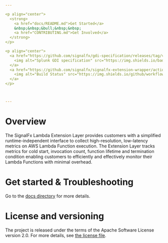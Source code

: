 ```yaml
---

<p align="center">
  <strong>
    <a href="docs/README.md">Get Started</a>
    &nbsp;&nbsp;&bull;&nbsp;&nbsp;
    <a href="CONTRIBUTING.md">Get Involved</a>
  </strong>
</p>

<p align="center">
  <a href="https://github.com/signalfx/gdi-specification/releases/tag/v1.0.0">
    <img alt="Splunk GDI specification" src="https://img.shields.io/badge/GDI-1.0.0-blueviolet?style=for-the-badge">
  </a>
  <a href="https://github.com/signalfx/signalfx-extension-wrapper/actions?query=workflow%3A%22CI+build%22">
    <img alt="Build Status" src="https://img.shields.io/github/workflow/status/signalfx/signalfx-extension-wrapper/CI%20build?style=for-the-badge">
  </a>
</p>



---
```


# Overview

The SignalFx Lambda Extension Layer provides customers with a simplified runtime-independent interface to collect high-resolution, low-latency metrics on AWS Lambda Function execution. The Extension Layer tracks metrics for cold start, invocation count, function lifetime and termination condition enabling customers to efficiently and effectively monitor their Lambda Functions with minimal overhead.

# Get started & Troubleshooting

Go to the [docs directory](docs) for more details.

# License and versioning

The project is released under the terms of the Apache Software License version 2.0. For more details, see [the license file](./LICENSE).
